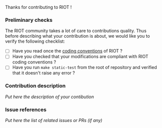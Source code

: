 Thanks for contributing to RIOT !

### Preliminary checks

The RIOT community takes a lot of care to contributions quality.
Thus before describing what your contribution is about, we would like you to
verify the following checklist:
- [ ] Have you read once the
[coding conventions](https://github.com/RIOT-OS/RIOT/wiki/Coding-conventions)
of RIOT ?
- [ ] Have you checked that your modifications are compliant with RIOT coding
conventions ?
- [ ] Have you run `make static-test` from the root of repository and verified
that it doesn't raise any error ?

### Contribution description

_Put here the description of your contibution_

### Issue references

_Put here the list of related issues or PRs (if any)_